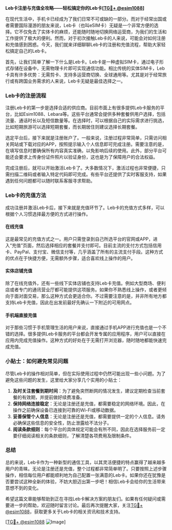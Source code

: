 **Leb卡注册与充值全攻略——轻松搞定你的Leb卡[[TG💪+ @esim1088](https://t.me/s/esim1088)]**

在现代生活中，手机卡已经成为了我们日常不可或缺的一部分。而对于经常出国或者需要国际漫游的朋友来说，Leb卡（也叫eSIM卡）无疑是一个非常方便的选择。它不仅免去了实体卡的麻烦，还能随时随地切换网络运营商，为我们的生活和工作提供了极大的便利。然而，对于初次接触Leb卡的人来说，可能会对如何注册和充值感到困惑。今天，我们就来详细聊聊Leb卡的注册和充值流程，帮助大家轻松搞定自己的Leb卡。

首先，让我们简单了解一下什么是Leb卡。Leb卡是一种虚拟SIM卡，通过电子形式存储在设备中，无需物理卡片即可实现通信功能。相比传统的实体SIM卡，Leb卡具有许多优势：无需剪卡、支持多运营商切换、全球通用等。尤其是对于经常旅行或有跨国业务需求的人来说，Leb卡无疑是最佳选择之一。

### Leb卡的注册流程

注册Leb卡的第一步是选择合适的供应商。目前市面上有很多提供Leb卡服务的平台，比如Esim1088、Lebara等。这些平台通常会提供多种套餐供用户选择，包括流量、通话时长以及短信数量等。在选择时，可以根据自己的实际需求进行挑选，比如短期旅游可以选择短期套餐，而长期居住则建议选择长期套餐。

选定平台后，接下来就是注册账户了。一般来说，注册过程非常简单，只需访问相关网站或下载对应的APP，按照提示输入个人信息即可完成注册。需要注意的是，在填写信息时要确保所有内容真实准确，以免影响后续的使用。此外，部分平台可能还会要求上传身份证件照片以验证身份，这也是为了保障用户的合法权益。

完成注册后，就可以开始激活Leb卡了。大多数情况下，激活过程也非常便捷，只需扫描二维码或者输入特定代码即可完成。有些平台还提供了实时客服支持，如果遇到任何问题都可以随时联系客服寻求帮助。

### Leb卡的充值方法

成功注册并激活Leb卡后，接下来就是充值环节了。Leb卡的充值方式多样，可以根据个人习惯选择最方便的方式进行操作。

#### 在线充值

这是最常见的充值方式之一。用户只需登录到自己所选平台的官网或APP，进入“充值”页面，然后选择相应的套餐并支付即可。目前主流的支付方式包括信用卡、PayPal、支付宝、微信支付等，几乎涵盖了所有的主流支付手段。这种方式的优点在于快捷方便，无需额外步骤，适合喜欢线上操作的用户。

#### 实体店铺充值

除了在线充值外，还有一些线下实体店铺也支持Leb卡充值。例如大型商场、便利店或者专门的通讯营业厅都可能提供这项服务。如果你不熟悉线上操作，或者更倾向于面对面交易，那么这种方式会更适合你。不过需要注意的是，并非所有地方都支持Leb卡充值，因此在出发前最好先确认一下附近的可用网点。

#### 手机端直接充值

对于那些习惯于手机管理生活的用户来说，直接通过手机APP进行充值也是一个不错的选择。很多提供Leb卡服务的平台都会开发专属的应用程序，用户可以直接在应用内完成充值操作。这种方式的好处在于无需打开浏览器，随时随地都能快速完成充值。

### 小贴士：如何避免常见问题

尽管Leb卡的操作相对简单，但在实际使用过程中仍然可能出现一些小问题。为了避免这些问题的发生，这里给大家分享几个实用的小贴士：

1. **及时关注套餐到期时间**：为了避免突然断网的情况发生，建议定期检查当前套餐的有效期，并提前做好续费准备。
2. **保持网络连接稳定**：无论是注册还是充值，都需要稳定的网络环境。因此，在操作之前确保设备已连接到可靠的Wi-Fi或移动数据。
3. **妥善保管个人信息**：无论是注册还是充值，都需要提供一定的个人信息。请务必确保这些信息的安全性，防止泄露给不法分子。
4. **阅读条款细则**：每个平台的具体规定可能会有所不同，因此在选择服务前一定要仔细阅读相关的条款细则，了解清楚各项费用及限制条件。

### 总结

总的来说，Leb卡作为一种新型的通信工具，以其灵活便捷的特点赢得了越来越多用户的青睐。无论是注册还是充值，整个过程都非常简单明了。只要按照上述步骤操作，相信每位用户都能顺利地为自己配置一张满意的Leb卡。如果你还在犹豫是否要尝试这种全新的体验，不妨大胆迈出第一步吧！相信Leb卡会给你的生活带来意想不到的变化。

希望这篇文章能够帮助到正在寻找Leb卡解决方案的朋友们。如果有任何疑问或需要进一步的帮助，欢迎随时留言讨论。最后再次提醒大家，关注[TG💪+ @esim1088](https://t.me/s/esim1088)，获取更多关于Leb卡的相关资讯和技术支持。

[[TG💪+ @esim1088](https://t.me/s/esim1088) ![Image](https://i.postimg.cc/4NQfJmqS/Snipaste-2025-05-13-00-14-12.png)]